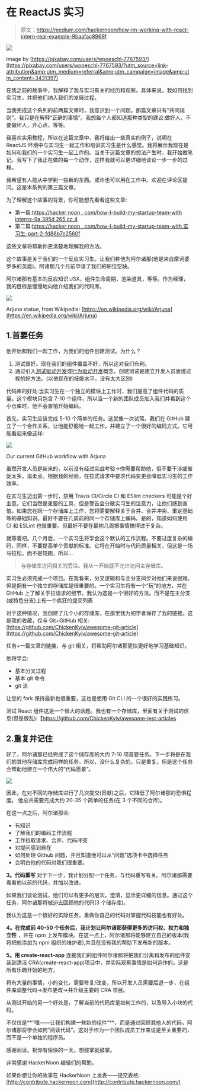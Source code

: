 # 在 ReactJS 实习

> 原文：<https://medium.com/hackernoon/how-im-working-with-react-intern-real-example-9baafac8969f>

![](img/e9b4141369c9052c8d1e39978c1805d2.png)

Image by [https://pixabay.com/users/wpoeschl-7767593/](https://pixabay.com/users/wpoeschl-7767593/?utm_source=link-attribution&amp;utm_medium=referral&amp;utm_campaign=image&amp;utm_content=3431397)

在我之前的故事中，我解释了我与实习有关的经历和观察。具体来说，我如何找到实习生，并把他们纳入我们的发展过程。

当我完成这个系列的前两篇文章时，我意识到一个问题。那篇文章只有“共同规则”。我只是在解释“正确的事情”。我想每个人都知道那种类型的建议:做好人，不要做坏人，开心点，等等。

我喜欢实用教程，所以在这篇文章中，我将给出一些真实的例子，说明在 ReactJS 环境中与实习生一起工作和培训实习生是什么感觉。我将展示我现在是如何和我们的一个实习生一起工作的。当关于这篇文章的想法产生时，我开始做笔记。我写下了我正在做的每一个动作，这样我就可以更详细地谈论一步一步的过程。

我希望有人能从中学到一些新的东西。或许也可以用在工作中。欢迎在评论区提问。这是本系列的第三篇文章。

为了理解这个故事的背景，你可能想先看看这些文章:

*   第一篇:[https://hacker noon . com/how-I-build-my-startup-team-with interns-9a 395d 265 cc 4](https://hackernoon.com/how-i-built-my-startup-team-with-interns-9a395d265cc4)
*   第二篇:[https://hacker noon . com/how-I-build-my-startup-team-with 实习生-part-2-fd88b7e2560f](https://hackernoon.com/how-i-built-my-startup-team-with-interns-part-2-fd88b7e2560f)

这些文章将帮助你更清楚地理解我的方法。

这个故事是关于我们的一个反应实习生。让我们称他为阿尔诸那(他是来自摩诃婆罗多的英雄)。阿诸那几个月前申请了我们的职位空缺。

阿尔诸那有基本的反应知识:JSX，组件生命周期，渲染道具，等等。作为经理，我的目标是慢慢地向他介绍我们的代码库。

![](img/a23eed5bc786a547477479f09290f56d.png)

Arjuna statue, from Wikipedia: [https://en.wikipedia.org/wiki/Arjuna](https://en.wikipedia.org/wiki/Arjuna)

## 1.首要任务

他开始和我们一起工作，为我们的组件创建测试。为什么？

1.  测试很好。现在我们的组件覆盖不好，所以这对我们有利。
2.  通过引入[测试驱动开发](https://technologyconversations.com/2013/12/20/test-driven-development-tdd-example-walkthrough/)或[行为驱动开发](https://docs.cucumber.io/guides/bdd-tutorial/)概念，创建测试是建立开发人员思维过程的好方法。(以他现在的技能水平，没有太大区别)

代码库的好处:当实习生在一个独立的模块上工作时，我们提高了组件代码的质量。这个模块只包含 7-10 个组件，所以当一个新的团队成员加入我们并看到这个小仓库时，他不会害怕开始编码。

首先，实习生应该完成 5-10 个简单的任务。这就像一次试驾。我们在 GitHub 建立了一个合作关系，让他能舒服地一起工作，并建立了一个很好的编码方式。它可能看起来像这样:

![](img/0841612e3e7c7a9a1175d9223f331946.png)

Our current GitHub workflow with Arjuna

虽然开发人员是新来的，以前没有经过实战考验→你需要帮助他，但不要干涉或催促太多。温柔点。根据我的经验，在拉式请求中要求代码变更会降低实习生的工作效率。

在实习生迈出第一步时，禁用 Travis CI/Circle CI 和 ESlint checkers 可能是个好主意。它们当然是重要的工具，但是警告会分散实习生的注意力，让他们感到害怕。如果您在同一个存储库上工作，您将需要解释关于合并、合并冲突、重定基础等的基础知识。最好不要在几周前的同一个存储库上编码。是的，知道如何使用 CI 和 ESLint 也很重要。但最好不要在最初几周把事情搞得过于复杂。

就等着吧。几个月后，一个实习生将学会这个默认的工作流程。不要过度复杂的编码，同样，不要提高单个贡献的标准。它将在开始时与代码质量相关，但这是一场马拉松，而不是短跑，所以…

> 与存储库访问相关的旁注。我从一开始就不允许访问主存储库。

实习生必须完成一个项目。在我看来，分叉逻辑和与主分支同步对他们来说很难。但是拥有一个独立的存储库是很重要的。一个实习生将有一个“玩”的地方，并在 GitHub 上了解关于拉请求的细节。我认为这是一个很好的方法。而不是在主分支(或特色分支)上有一个疯狂的提交列表

对于这种情况，我创建了几个小的存储库，在那里我为初学者保存了我的链接。这是我的收藏，仅与 Git+GitHub 相关:[https://github.com/ChickenKyiv/awesome-git-article](https://github.com/ChickenKyiv/awesome-git-article)

任务+一篇文章的链接，与 git 相关，将帮助阿尔诸那更快更好地学习基础知识。

他将学会:

*   基本分叉过程
*   基本 git 命令
*   git 流

让您的 fork 保持最新也很重要，这也是使用 Git CLI 的一个很好的实践练习。

测试 React 组件这是一个很大的话题。我也有一个存储库，里面有关于测试的信息(但是很乱):【https://github.com/ChickenKyiv/awesome-jest-articles

## 2.重复并记住

好了，阿尔诸那已经完成了这个储存库的大约 7-10 项首要任务。下一步将是在我们的其他存储库完成同样的任务。所以，没什么复杂的。只是重复。但是这个任务会帮助他建立一个伟大的“代码愿景”。

![](img/479a01789a0f8f7c1932c3e1c1d6fee7.png)

因此，在对不同的存储库进行了几次提交(贡献)之后，它降低了阿尔诸那的恐惧程度。
他总共需要完成大约 20-35 个简单的任务(在 3 个不同的仓库)。

在这一点之后，阿尔诸那会:

*   有知识
*   了解我们的编码工作流程
*   工作拉取请求、合并、代码冲突
*   对提问感到自在
*   如何处理 Github 问题，并且知道他可以从“问题”选项卡中选择任务
*   会明白他的代码对我们很重要。

**3。代码重写**
对于下一步，我计划分配一个任务，与代码重写有关。阿尔诸那需要看看他以前的代码，并加以改进。

如果我们谈论测试，他们可以有更多的层次，澄清，显示更详细的信息。通过这个任务，阿尔诸那将被迫去回顾他的代码(3 个储存库)。

我认为这是一个很好的实际任务。重做你自己的代码对掌握代码技能也有好处。

**4。在完成前 40-50 个任务后，我计划让阿尔诸那获得更多的访问权、权力和独立性**
，并在 npm 上发布模块。在这一点上，阿尔诸那将能够建立自己的版本(我将把他添加为 npm 组织的维护者),并且在没有我的帮助下发布新的版本。

**5。用 create-react-app**
连接我们的组件阿尔诸那将把我们分离和发布的组件安装到清洁 CRA(create-react-app)项目中，并实际观察事情是如何运作的。这是所有乐趣开始的地方。

将有大量的事情，小的变化，需要修复/改变，所以开发人员需要后退一步，在组件库调整代码→发布更改→并升级主要的 CRA 项目。

从测试开始的另一个好处是，了解当前的代码库是如何工作的，以及导入小块的代码。

不仅仅是**“嘿——让我们构建一些新的组件”**，而是通过回顾其他人的代码，阿尔诸那将学会如何“阅读代码”。这对于作为一个团队成员工作来说是至关重要的，而不是一个单独的程序员。

感谢阅读。祝你有愉快的一天。想鼓掌就鼓掌。

非常感谢 HackerNoon 编辑们的帮助。

如果你想让你的故事在 HackerNoon 上发表——提交表格:[http://contribute.hackernoon.com](http://contribute.hackernoon.com/)